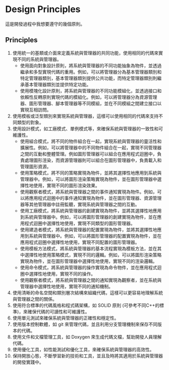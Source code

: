 # Design Principles

這是開發過程中我想要遵守的幾個原則。

## Principles

1. 使用統一的基類或介面來定義系統與管理器的共同功能，使用相同的代碼來實現不同的系統與管理器。
    - 使用面向對象設計原則，將系統與管理器的不同功能抽象為物件，並透過繼承和多型實現代碼的重用。例如，可以將管理器分為基本管理器類別和特定管理器類別，基本管理器類別提供公共功能，而特定管理器類別則繼承基本管理器類別並提供特定功能。
    - 使用模塊化設計原則，將系統與管理器的不同功能模組化，並透過接口和依賴性反轉原則實現代碼的模組化。例如，可以將管理器分為資源管理器、圖形管理器、腳本管理器等不同模組，並在不同模組之間建立接口以實現互相訪問。
2. 使用模板或泛型類別來實現系統與管理器，這樣可以使用相同的代碼來支持不同類型的對象。
3. 使用設計模式，如工廠模式、單例模式等，來確保系統與管理器的一致性和可維護性。
    - 使用組合模式，將不同的物件組合在一起，實現系統與管理器的靈活性和擴展性。例如，可以將管理器中的不同物件組合在一起，實現不同管理器之間的互動和整體管理。例如圖形管理器可以組合在應用程式迴圈中，負責處理圖形渲染，而資源管理器則可以組合在圖形管理器中，負責載入和管理圖形資源。
    - 使用策略模式，將不同的策略實現為物件，並將其選擇性地應用到系統與管理器中。例如，可以將圖形渲染策略實現為物件，並在圖形管理器中選擇性地使用，實現不同的圖形渲染效果。
    - 使用觀察者模式，將系統與管理器之間的事件通知實現為物件。例如，可以將應用程式迴圈中的事件通知實現為物件，並在圖形管理器、資源管理器等其他管理器中註冊監聽，實現系統與管理器之間的互動。
    - 使用工廠模式，將系統與管理器的創建實現為物件，並將其選擇性地應用到系統與管理器中。例如，可以將圖形管理器的創建實現為物件，並在應用程式迴圈中選擇性地使用，實現不同類型的圖形管理器。
    - 使用建造者模式，將系統與管理器的配置實現為物件，並將其選擇性地應用到系統與管理器中。例如，可以將圖形管理器的配置實現為物件，並在應用程式迴圈中選擇性地使用，實現不同配置的圖形管理器。
    - 使用模板方法模式，將系統與管理器的基本流程實現為模板方法，並在其中選擇性地使用策略模式，實現不同的邏輯。例如，可以將圖形渲染策略實現為物件，並在圖形管理器中選擇性地使用，實現不同的渲染邏輯。
    - 使用命令模式，將系統與管理器的操作實現為命令物件，並在應用程式迴圈中選擇性地使用，實現不同的操作。
    - 使用觀察者模式，將系統與管理器之間的通知實現為觀察者，並在系統與管理器中選擇性地使用，實現不同的通知機制。
4. 使用清晰的命名空間和類別層次結構來組織代碼，這樣可以更容易地理解系統與管理器之間的關係。
5. 使用符合標準的代碼風格和程式碼架構，如 SOLID 原則 (可參考不同C++的標準)，來確保代碼的可讀性和可維護性。
6. 使用單元測試來確保系統與管理器的正確性和穩定性。
7. 使用版本控制軟體，如 git 來管理代碼，並且利用分支管理機制來保存不同版本的代碼。
8. 使用文件和文檔管理工具，如 Doxygen 來生成代碼文檔，幫助開發人員理解代碼。
9. 使用優化工具，如性能測試和優化工具，來確保系統與管理器的高效性。
10. 保持開放心態，不斷學習新的技術和工具，並且及時將其適用於系統與管理器的開發實踐中。